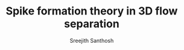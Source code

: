 ---
layout: post
title:  "Spike formation theory in 3D flow separation"
image: /images/worm.png
categories: research
author: "Sreejith Santhosh"
authors: "<strong>Sreejith Santhosh</strong>, Haodong Qin, Bjoern F. Klose, Gustaaf B. Jacobs, Jérôme Vétel, Mattia Serra"
venue: "arXiv"
link: https://arxiv.org/abs/2302.12395
excerpt: "We develop a frame-invariant theory of material spike formation during flow separation over a no-slip boundary in three-dimensional flows with arbitrary time dependence. Based on the exact evolution of the largest principal curvature on near-wall material surfaces, our theory identifies fixed and moving separation. Our approach is effective over short time intervals and admits an instantaneous limit. As a byproduct, we derive explicit formulas for the evolution of the Weingarten map and the principal curvatures of any surface advected by general three-dimensional flows. The material backbone we identify acts first as a precursor and later as the centerpiece of Lagrangian flow separation. We discover previously undetected spiking points and curves where the separation backbones connect to the boundary and provide wall-based analytical formulas for their locations. We illustrate our results on several steady and unsteady flows."
---